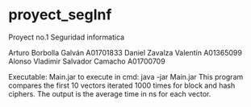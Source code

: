 # proyect_segInf
Proyect no.1
Seguridad informatica

Arturo Borbolla Galván A01701833
Daniel Zavalza Valentín A01365099
Alonso Vladimir Salvador Camacho A01700709


Executable: Main.jar
to execute in cmd:
  java -jar Main.jar
This program compares the first 10 vectors iterated 1000 times for block and hash ciphers.
The output is the average time in ns for each vector.
